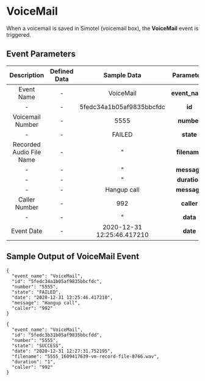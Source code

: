 ---
---
# VoiceMail


When a voicemail is saved in Simotel (voicemail box), the **VoiceMail** event is triggered.


## Event Parameters

<div class="custom-table">

|        Description        | Defined Data   |       Sample Data         |  Parameters  |
|:-------------------------:|:--------------:|:--------------------------:|:-----------:|
|       Event Name          |         -       |          VoiceMail         | **event_name** |
|            -              |         -       |  5fedc34a1b05af9835bbcfdc  |     **id**     |
|    Voicemail Number       |         -       |            5555            |   **number**   |
|            -              |         -       |           FAILED           |    **state**   |
| Recorded Audio File Name  |         -       |              "             |  **filename**  |
|            -              |         -       |              "             |   **message**  |
|            -              |         -       |              "             |  **duration**  |
|            -              |         -       |         Hangup call        |   **message**  |
|       Caller Number        |         -       |             992            |   **caller**   |
|            -              |         -       |              "             |    **data**    |
|       Event Date           |         -       | 2020-12-31 12:25:46.417210 |    **date**    |

</div>


## Sample Output of VoiceMail Event


```shell
{
  "event_name": "VoiceMail",
  "id": "5fedc34a1b05af9835bbcfdc",
  "number": "5555",
  "state": "FAILED",
  "date": "2020-12-31 12:25:46.417210",
  "message": "Hangup call",
  "caller": "992"
}
```

```shell
{
  "event_name": "VoiceMail",
  "id": "5fedc3b31b05af9835bbcfdd",
  "number": "5555",
  "state": "SUCCESS",
  "date": "2020-12-31 12:27:31.752195",
  "filename": "5555_1609417639-vm-record-file-8766.wav",
  "duration": "1",
  "caller": "992"
}
```